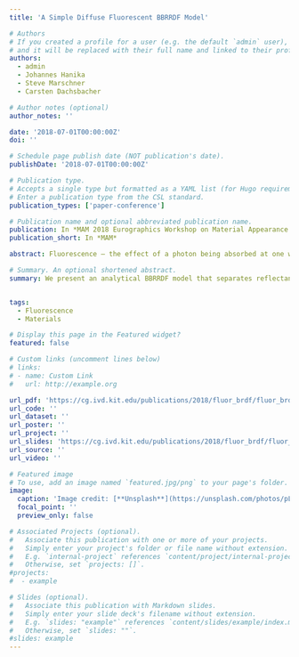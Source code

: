 ```yaml
---
title: 'A Simple Diffuse Fluorescent BBRRDF Model'

# Authors
# If you created a profile for a user (e.g. the default `admin` user), write the username (folder name) here
# and it will be replaced with their full name and linked to their profile.
authors:
  - admin
  - Johannes Hanika
  - Steve Marschner
  - Carsten Dachsbacher

# Author notes (optional)
author_notes: ''

date: '2018-07-01T00:00:00Z'
doi: ''

# Schedule page publish date (NOT publication's date).
publishDate: '2018-07-01T00:00:00Z'

# Publication type.
# Accepts a single type but formatted as a YAML list (for Hugo requirements).
# Enter a publication type from the CSL standard.
publication_types: ['paper-conference']

# Publication name and optional abbreviated publication name.
publication: In *MAM 2018 Eurographics Workshop on Material Appearance Modeling*
publication_short: In *MAM*

abstract: Fluorescence — the effect of a photon being absorbed at one wavelength and re-emitted at another — is present in many common materials such as clothes and paper. Yet there has been little research in rendering or modeling fluorescent surfaces. We discuss the design decisions leading to a simple model for a diffuse fluorescent BBRRDF (bispectral bidirectional reflection and reradiation distribution function). In contrast to reradiation matrix based models our model is continuous in wavelength space. It can be parameterized by artificially designed spectra as well as by many publicly available physical measurements. It combines fluorescence and non-fluorescent reflectance, as most real- world materials are not purely fluorescent but also reflect some light without changing its wavelength. With its simple parameterization the BBRRDF is intended as a starting point for any physically based spectral rendering system aiming to simulate fluorescence. To that end we show how to continuously sample both incident and exitant wavelengths from our BBRRDF which makes it suitable for bidirectional transport, and we discuss energy and photon conservation in the context of fluorescence. 

# Summary. An optional shortened abstract.
summary: We present an analytical BBRRDF model that separates reflectance and fluorescence into spectra.


tags:
  - Fluorescence
  - Materials

# Display this page in the Featured widget?
featured: false

# Custom links (uncomment lines below)
# links:
# - name: Custom Link
#   url: http://example.org

url_pdf: 'https://cg.ivd.kit.edu/publications/2018/fluor_brdf/fluor_brdf.pdf'
url_code: ''
url_dataset: ''
url_poster: ''
url_project: ''
url_slides: 'https://cg.ivd.kit.edu/publications/2018/fluor_brdf/fluor_brdf_slides.pdf'
url_source: ''
url_video: ''

# Featured image
# To use, add an image named `featured.jpg/png` to your page's folder.
image:
  caption: 'Image credit: [**Unsplash**](https://unsplash.com/photos/pLCdAaMFLTE)'
  focal_point: ''
  preview_only: false

# Associated Projects (optional).
#   Associate this publication with one or more of your projects.
#   Simply enter your project's folder or file name without extension.
#   E.g. `internal-project` references `content/project/internal-project/index.md`.
#   Otherwise, set `projects: []`.
#projects:
#  - example

# Slides (optional).
#   Associate this publication with Markdown slides.
#   Simply enter your slide deck's filename without extension.
#   E.g. `slides: "example"` references `content/slides/example/index.md`.
#   Otherwise, set `slides: ""`.
#slides: example
---
```

